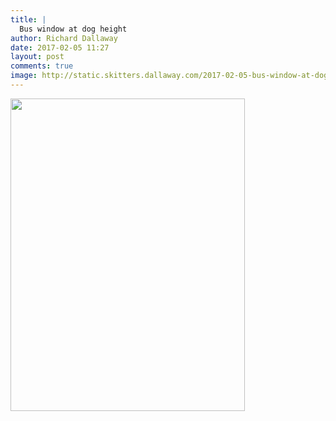 ```yaml
---
title: |
  Bus window at dog height
author: Richard Dallaway
date: 2017-02-05 11:27
layout: post
comments: true
image: http://static.skitters.dallaway.com/2017-02-05-bus-window-at-dog-height-thumb-IMG_1346.JPG
---
```


<div>
        <a href="http://static.skitters.dallaway.com/2017-02-05-bus-window-at-dog-height-fullsize-IMG_1346.JPG">
          <img src="http://static.skitters.dallaway.com/2017-02-05-bus-window-at-dog-height-thumb-IMG_1346.JPG" width="375" height="500"/>
        </a>
      </div>


  
      